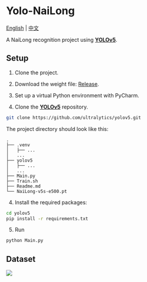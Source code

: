 # Yolo-NaiLong

[English](https://github.com/LanternCX/Yolo-NaiLong/blob/main/Readme.md) | [中文](https://github.com/LanternCX/Yolo-NaiLong/blob/main/Readme_zh.md)

A NaiLong recognition project using **[YOLOv5](https://github.com/ultralytics/yolov5)**.

## Setup

1. Clone the project.
2. Download the weight file: [Release](https://github.com/LanternCX/Yolo-NaiLong/releases).
3. Set up a virtual Python environment with PyCharm. 

3. Clone the **[YOLOv5](https://github.com/ultralytics/yolov5)** repository. 

```bash
git clone https://github.com/ultralytics/yolov5.git
```

The project directory should look like this:

```
.
├── .venv
│   ├── ...
│   ...
├── yolov5
│   ├── ...
│   ... 
├── Main.py
├── Train.sh
├── Readme.md
└── NaiLong-v5s-e500.pt
```


4. Install the required packages:

```bash
cd yolov5
pip install -r requirements.txt 
```

5. Run

```bash
python Main.py
```

## Dataset

<a href="https://universe.roboflow.com/demo-rab4f/nailong-bsifn">
    <img src="https://app.roboflow.com/images/download-dataset-badge.svg"></img>
</a>
